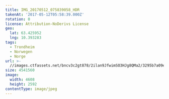 ```yaml
---
title: IMG_20170512_075839058_HDR
takenAt: '2017-05-12T05:58:39.000Z'
rotation: 0
license: Attribution-NoDerivs License
geo:
  lat: 63.425952
  lng: 10.393283
tags:
  - Trondheim
  - Norwegen
  - Norge
url: >-
  //images.ctfassets.net/bncv3c2gt878/2ilan9JfwimSO3HJg8QMa2/3295b7a09ebde9d16deff754bef376f7/img_20170512_075839058_hdr_34650640985_o
size: 4541560
image:
  width: 4608
  height: 2592
contentType: image/jpeg
---
```


